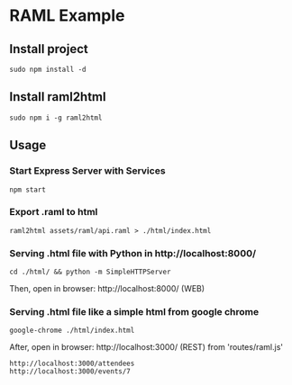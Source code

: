 # RAML Example



## Install project
```
sudo npm install -d 
```

## Install raml2html 
```
sudo npm i -g raml2html
```

## Usage

### Start Express Server with Services
```
npm start
```

### Export .raml to html
```
raml2html assets/raml/api.raml > ./html/index.html
```


### Serving .html file with Python in http://localhost:8000/
```
cd ./html/ && python -m SimpleHTTPServer
```

Then, open in browser: http://localhost:8000/ (WEB)

### Serving .html file like a simple html from google chrome
```
google-chrome ./html/index.html
```



After, open in browser: http://localhost:3000/ (REST) from 'routes/raml.js'


```
http://localhost:3000/attendees
http://localhost:3000/events/7
```



